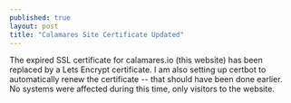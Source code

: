 ```yaml
---
published: true
layout: post
title: "Calamares Site Certificate Updated"
---
```

The expired SSL certificate for calamares.io (this website) has been replaced by a Lets Encrypt certificate. I am also setting up certbot to automatically renew the certificate -- that should have been done earlier. No systems were affected during this time, only visitors to the website.

